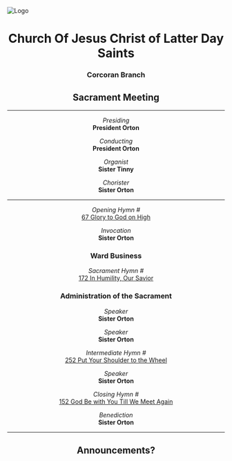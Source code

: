 ![Logo](https://www.churchofjesuschrist.org/imgs/0eaee043c81a11ed871feeeeac1e81b4340d3ef4/full/%21640%2C/0/default)

<div align="center">

# Church Of Jesus Christ of Latter Day Saints  
### Corcoran Branch  

## Sacrament Meeting  

---

*Presiding*  
**President Orton**

*Conducting*  
**President Orton**

*Organist*  
**Sister Tinny**

*Chorister*  
**Sister Orton**

---

*Opening Hymn #*  
[67 Glory to God on High](https://www.churchofjesuschrist.org/study/manual/hymns/glory-to-god-on-high?lang=eng)

*Invocation*  
**Sister Orton**

### Ward Business  

*Sacrament Hymn #*  
[172 In Humility, Our Savior](https://www.churchofjesuschrist.org/study/manual/hymns/in-humility-our-savior?lang=eng)

### Administration of the Sacrament  

*Speaker*  
**Sister Orton**

*Speaker*  
**Sister Orton**

*Intermediate Hymn #*  
[252 Put Your Shoulder to the Wheel](https://www.churchofjesuschrist.org/study/manual/hymns/put-your-shoulder-to-the-wheel?lang=eng)

*Speaker*  
**Sister Orton**

*Closing Hymn #*  
[152 God Be with You Till We Meet Again](https://www.churchofjesuschrist.org/study/manual/hymns/god-be-with-you-till-we-meet-again?lang=eng)

*Benediction*  
**Sister Orton**

---

## Announcements?

</div>



